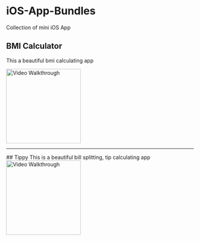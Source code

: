 # iOS-App-Bundles
Collection of mini iOS App
## BMI Calculator
This a beautiful bmi calculating app 

<img src='http://g.recordit.co/u5Wu6Ms7eO.gif' title='Video Walkthrough' width='200' alt='Video Walkthrough' />
<hr>
## Tippy
This is a beautiful bill splitting, tip calculating app

<img src='http://g.recordit.co/2MPG4h1FtI.gif' title='Video Walkthrough' width='200' alt='Video Walkthrough' />
